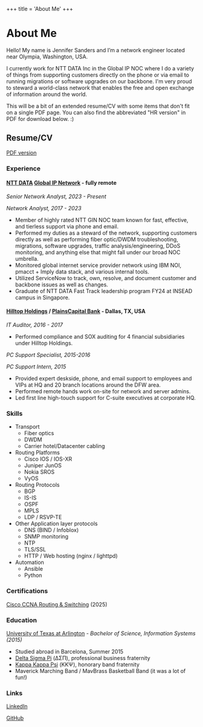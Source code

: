 +++
title = 'About Me'
+++

# About Me

Hello! My name is Jennifer Sanders and I’m a network engineer located near Olympia, Washington, USA.

I currently work for NTT DATA Inc in the Global IP NOC where I do a variety of things from supporting customers directly on the phone or via email to running migrations or software upgrades on our backbone. I'm very proud to steward a world-class network that enables the free and open exchange of information around the world.

This will be a bit of an extended resume/CV with some items that don't fit on a single PDF page. You can also find the abbreviated "HR version" in PDF for download below. :)

## Resume/CV
[PDF version](jennsanders-resume.pdf)

### Experience

#### [NTT DATA](https://www.nttdata.com/global/en/) [Global IP Network](https://www.gin.ntt.net) - fully remote
*Senior Network Analyst, 2023 - Present*

*Network Analyst, 2017 - 2023*

- Member of highly rated NTT GIN NOC team known for fast, effective, and tierless support via phone and email.
- Performed my duties as a steward of the network, supporting customers directly as well as performing fiber optic/DWDM troubleshooting, migrations, software upgrades, traffic analysis/engineering, DDoS monitoring, and anything else that might fall under our broad NOC umbrella.
- Monitored global internet service provider network using IBM NOI, pmacct + Imply data stack, and various internal tools.
- Utilized ServiceNow to track, own, resolve, and document customer and backbone issues as well as changes.
- Graduate of NTT DATA Fast Track leadership program FY24 at INSEAD campus in Singapore.

#### [Hilltop Holdings](https://www.hilltop.com/) / [PlainsCapital Bank](https://plainscapital.com/) - Dallas, TX, USA
*IT Auditor, 2016 - 2017*

- Performed compliance and SOX auditing for 4 financial subsidiaries under Hilltop Holdings.

*PC Support Specialist, 2015-2016*

*PC Support Intern, 2015*

- Provided expert deskside, phone, and email support to employees and VIPs at HQ and 20 branch locations around the DFW area.
- Performed remote hands work on-site for network and server admins.
- Led first line high-touch support for C-suite executives at corporate HQ.

### Skills

- Transport
    - Fiber optics
    - DWDM
    - Carrier hotel/Datacenter cabling
- Routing Platforms
    - Cisco IOS / IOS-XR
    - Juniper JunOS
    - Nokia SROS
    - VyOS
- Routing Protocols
    - BGP
    - IS-IS
    - OSPF
    - MPLS
    - LDP / RSVP-TE
- Other Application layer protocols
    - DNS (BIND / Infoblox)
    - SNMP monitoring
    - NTP
    - TLS/SSL
    - HTTP / Web hosting (nginx / lighttpd)
- Automation
    - Ansible
    - Python

### Certifications
[Cisco CCNA Routing & Switching](ccna.pdf) (2025)

### Education
[University of Texas at Arlington](https://www.uta.edu/) - *Bachelor of Science, Information Systems (2015)*

- Studied abroad in Barcelona, Summer 2015
- [Delta Sigma Pi](https://www.deltasigmapi.org/) (ΔΣΠ), professional business fraternity
- [Kappa Kappa Psi](https://www.kkpsi.org/) (ΚΚΨ), honorary band fraternity
- Maverick Marching Band / MavBrass Basketball Band (it was a lot of fun!)

### Links

[LinkedIn](https://www.linkedin.com/in/sandersjb12)

[GitHub](https://github.com/Sandersjb12)
